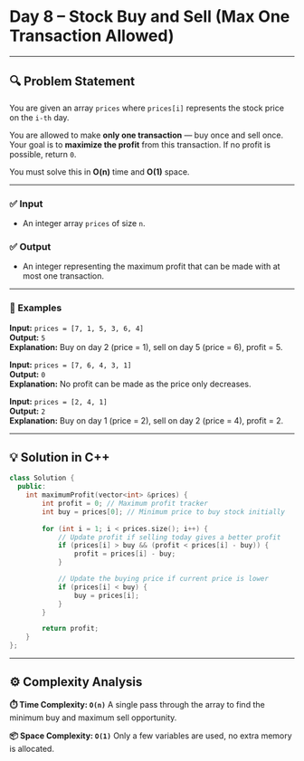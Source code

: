 # Day 8 – Stock Buy and Sell (Max One Transaction Allowed)

---

## 🔍 Problem Statement

You are given an array `prices` where `prices[i]` represents the stock price on the `i-th` day.

You are allowed to make **only one transaction** — buy once and sell once.  
Your goal is to **maximize the profit** from this transaction. If no profit is possible, return `0`.

You must solve this in **O(n)** time and **O(1)** space.

---

### ✅ Input

- An integer array `prices` of size `n`.

### ✅ Output

- An integer representing the maximum profit that can be made with at most one transaction.

---

### 🧪 Examples

**Input:** `prices = [7, 1, 5, 3, 6, 4]`  
**Output:** `5`  
**Explanation:** Buy on day 2 (price = 1), sell on day 5 (price = 6), profit = 5.

**Input:** `prices = [7, 6, 4, 3, 1]`  
**Output:** `0`  
**Explanation:** No profit can be made as the price only decreases.

**Input:** `prices = [2, 4, 1]`  
**Output:** `2`  
**Explanation:** Buy on day 1 (price = 2), sell on day 2 (price = 4), profit = 2.

---

## 💡 Solution in C++

```cpp
class Solution {
  public:
    int maximumProfit(vector<int> &prices) {
        int profit = 0; // Maximum profit tracker
        int buy = prices[0]; // Minimum price to buy stock initially
        
        for (int i = 1; i < prices.size(); i++) {
            // Update profit if selling today gives a better profit
            if (prices[i] > buy && (profit < prices[i] - buy)) {
                profit = prices[i] - buy;
            }

            // Update the buying price if current price is lower
            if (prices[i] < buy) {
                buy = prices[i];
            }
        }

        return profit;
    }
};


```

---

## ⚙️ Complexity Analysis
__⏱️ Time Complexity: ```O(n)```__
A single pass through the array to find the minimum buy and maximum sell opportunity.

__📦 Space Complexity: ```O(1)```__
Only a few variables are used, no extra memory is allocated.
